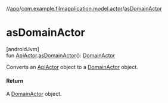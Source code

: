 //[app](../../index.md)/[com.example.filmapplication.model.actor](index.md)/[asDomainActor](as-domain-actor.md)

# asDomainActor

[androidJvm]\
fun [ApiActor](-api-actor/index.md).[asDomainActor](as-domain-actor.md)(): [DomainActor](../com.example.filmapplication.domain/-domain-actor/index.md)

Converts an [ApiActor](-api-actor/index.md) object to a [DomainActor](../com.example.filmapplication.domain/-domain-actor/index.md) object.

#### Return

A [DomainActor](../com.example.filmapplication.domain/-domain-actor/index.md) object.

